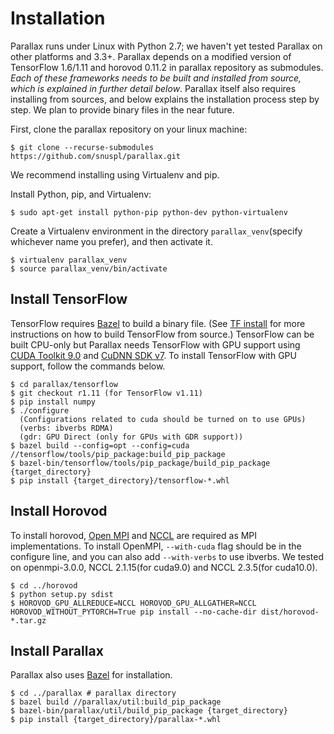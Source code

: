 # Installation
Parallax runs under Linux with Python 2.7; we haven't yet tested Parallax on other platforms and 3.3+.
Parallax depends on a modified version of TensorFlow 1.6/1.11 and horovod 0.11.2 in parallax repository as submodules. *Each of these frameworks needs to be built and installed from source, which is explained in further detail below*. Parallax itself also requires installing from sources, and below explains the installation process step by step. We plan to provide binary files in the near future.

First, clone the parallax repository on your linux machine:
```shell
$ git clone --recurse-submodules https://github.com/snuspl/parallax.git
```
We recommend installing using Virtualenv and pip.

Install Python, pip, and Virtualenv:
```shell
$ sudo apt-get install python-pip python-dev python-virtualenv
```

Create a Virtualenv environment in the directory `parallax_venv`(specify whichever name you prefer), and then activate it.
```shell
$ virtualenv parallax_venv
$ source parallax_venv/bin/activate
```

## Install TensorFlow
TensorFlow requires [Bazel](https://docs.bazel.build/versions/master/install.html) to build a binary file. (See [TF install](https://www.tensorflow.org/install/install_sources) for more instructions on how to build TensorFlow from source.) TensorFlow can be built CPU-only but Parallax needs TensorFlow with GPU support using [CUDA Toolkit 9.0](https://developer.nvidia.com/cuda-zone) and [CuDNN SDK v7](https://developer.nvidia.com/cudnn). To install TensorFlow with GPU support, follow the commands below.

```shell
$ cd parallax/tensorflow
$ git checkout r1.11 (for TensorFlow v1.11)
$ pip install numpy
$ ./configure
  (Configurations related to cuda should be turned on to use GPUs)
  (verbs: ibverbs RDMA)
  (gdr: GPU Direct (only for GPUs with GDR support))
$ bazel build --config=opt --config=cuda //tensorflow/tools/pip_package:build_pip_package
$ bazel-bin/tensorflow/tools/pip_package/build_pip_package {target_directory}
$ pip install {target_directory}/tensorflow-*.whl
```


## Install Horovod
To install horovod, [Open MPI](https://www.open-mpi.org/faq/?category=building#easy-build) and [NCCL](https://docs.nvidia.com/deeplearning/sdk/nccl-install-guide/index.html) are required as MPI implementations. To install OpenMPI, `--with-cuda` flag should be in the configure line, and you can also add `--with-verbs` to use ibverbs.
We tested on openmpi-3.0.0, NCCL 2.1.15(for cuda9.0) and NCCL 2.3.5(for cuda10.0).
```shell
$ cd ../horovod
$ python setup.py sdist
$ HOROVOD_GPU_ALLREDUCE=NCCL HOROVOD_GPU_ALLGATHER=NCCL HOROVOD_WITHOUT_PYTORCH=True pip install --no-cache-dir dist/horovod-*.tar.gz
```

## Install Parallax
Parallax also uses [Bazel](https://docs.bazel.build/versions/master/install.html) for installation.
```shell
$ cd ../parallax # parallax directory
$ bazel build //parallax/util:build_pip_package
$ bazel-bin/parallax/util/build_pip_package {target_directory}
$ pip install {target_directory}/parallax-*.whl
